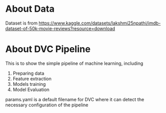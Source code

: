 # About Data
Dataset is from https://www.kaggle.com/datasets/lakshmi25npathi/imdb-dataset-of-50k-movie-reviews?resource=download

# About DVC Pipeline
This is to show the simple pipeline of machine learning, including
1. Preparing data
2. Feature extraction
3. Models training
4. Model Evaluation

params.yaml is a default filename for DVC where it can detect the necessary configuration of the pipeline